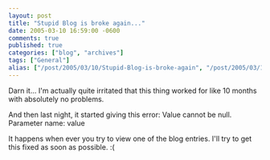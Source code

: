```yaml
---
layout: post
title: "Stupid Blog is broke again..."
date: 2005-03-10 16:59:00 -0600
comments: true
published: true
categories: ["blog", "archives"]
tags: ["General"]
alias: ["/post/2005/03/10/Stupid-Blog-is-broke-again", "/post/2005/03/10/stupid-blog-is-broke-again"]
---
```

<!-- more -->
<P>Darn it... I'm actually quite irritated that this thing worked for like 10 months with absolutely no problems.</P>
<P>And then last night, it started giving this error: Value cannot be null. Parameter name: value</P>
<P>It happens when ever you try to view one of the blog entries. I'll try to get this fixed as soon as possible. :(</P>
<P> </P>
